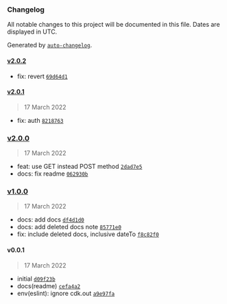 ### Changelog

All notable changes to this project will be documented in this file. Dates are displayed in UTC.

Generated by [`auto-changelog`](https://github.com/CookPete/auto-changelog).

#### [v2.0.2](https://github.com/wmakeev/business-gas-moysklad-1c-export/compare/v2.0.1...v2.0.2)

- fix: revert [`69d64d1`](https://github.com/wmakeev/business-gas-moysklad-1c-export/commit/69d64d1b8499d9dfeca9fec587c3f02f6e3404ea)

#### [v2.0.1](https://github.com/wmakeev/business-gas-moysklad-1c-export/compare/v2.0.0...v2.0.1)

> 17 March 2022

- fix: auth [`8218763`](https://github.com/wmakeev/business-gas-moysklad-1c-export/commit/8218763f3b6ac46843a1b12fc7bf0dfe773fd189)

### [v2.0.0](https://github.com/wmakeev/business-gas-moysklad-1c-export/compare/v1.0.0...v2.0.0)

> 17 March 2022

- feat: use GET instead POST method [`2dad7e5`](https://github.com/wmakeev/business-gas-moysklad-1c-export/commit/2dad7e5ed2aa8635d0a46196ae873a5c11ca4821)
- docs: fix readme [`062930b`](https://github.com/wmakeev/business-gas-moysklad-1c-export/commit/062930ba29e2b412311ed5904dceccd6b93a5582)

### [v1.0.0](https://github.com/wmakeev/business-gas-moysklad-1c-export/compare/v0.0.1...v1.0.0)

> 17 March 2022

- docs: add docs [`df4d1d0`](https://github.com/wmakeev/business-gas-moysklad-1c-export/commit/df4d1d016d249ff23258b040119e9ac29e04f842)
- docs: add deleted docs note [`85771e0`](https://github.com/wmakeev/business-gas-moysklad-1c-export/commit/85771e0d094728bae81219d2791eab2a7e30cd3f)
- fix: include deleted docs, inclusive dateTo [`f8c82f0`](https://github.com/wmakeev/business-gas-moysklad-1c-export/commit/f8c82f0c6c1573238d057da40560231734c77378)

#### v0.0.1

> 17 March 2022

- initial [`d09f23b`](https://github.com/wmakeev/business-gas-moysklad-1c-export/commit/d09f23b1b8f2221174ec1cb4497c643eaa3f41ae)
- docs(readme) [`cefa4a2`](https://github.com/wmakeev/business-gas-moysklad-1c-export/commit/cefa4a22602482facb613314a756deced1b20372)
- env(eslint): ignore cdk.out [`a9e97fa`](https://github.com/wmakeev/business-gas-moysklad-1c-export/commit/a9e97fa3769aed7887ad03538944ed87330a4438)
